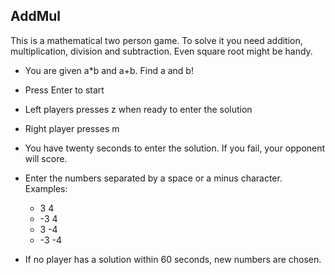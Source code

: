 ## AddMul

This is a mathematical two person game. To solve it you need addition, multiplication, division and subtraction. Even square root might be handy.

* You are given a*b and a+b. Find a and b!

* Press Enter to start

* Left players presses z when ready to enter the solution

* Right player presses m

* You have twenty seconds to enter the solution. If you fail, your opponent will score.

* Enter the numbers separated by a space or a minus character. Examples:
	* 3 4
	* -3 4
	* 3 -4
	* -3 -4

* If no player has a solution within 60 seconds, new numbers are chosen.
